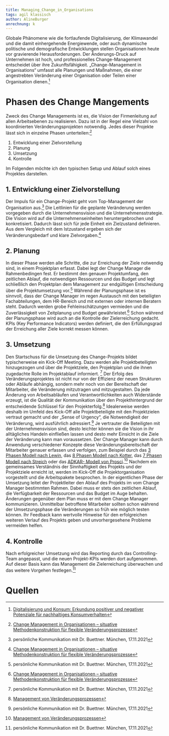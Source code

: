 ```yaml
---
title: Managing_Change_in_Organisations
tags: agil klassisch
author: AlineBurger
anrechnung: k 
---
```

Globale Phänomene wie die fortlaufende Digitalisierung, der Klimawandel und die damit einhergehende Energiewende, oder auch dynamische politische und demografische Entwicklungen stellen Organisationen heute vor gravierende Herausforderungen. Der Änderungs-Druck auf Unternehmen ist hoch, und professionelles Change-Management entscheidet über ihre Zukunftsfähigkeit.
„Change-Management in Organisations“ umfasst alle Planungen und Maßnahmen, die einer angestrebten Veränderung einer Organisation oder Teilen einer Organisation dienen.[^1]





# Phasen des Change Mangements

Zweck des Change Managements ist es, die Vision der Firmenleitung auf allen Arbeitsebenen zu realisieren. Dazu ist in der Regel eine Vielzahl von koordinierten Veränderungsprojekten notwendig. Jedes dieser Projekte lässt sich in einzelne Phasen unterteilen:[^2]

1. Entwicklung einer Zielvorstellung
2. Planung 
3. Umsetzung 
4. Kontrolle

Im Folgenden möchte ich den typischen Setup und Ablauf solch eines Projektes darstellen.

## 1. Entwicklung einer Zielvorstellung

Der Impuls für ein Change-Projekt geht vom Top-Management der Organisation aus.[^3] Die Leitlinien für die geplante Veränderung werden vorgegeben durch die Unternehmensvision und die Unternehmensstrategie. Die Vision wird auf die Unternehmenseinheiten heruntergebrochen und konkretisiert. Dadurch lässt sich für jede Einheit ein Zielzustand definieren. Aus dem Vergleich mit dem Istzustand ergeben sich der Veränderungsbedarf und klare Zielvorgaben.[^2]

## 2. Planung

In dieser Phase werden alle Schritte, die zur Erreichung der Ziele notwendig sind, in einem Projektplan erfasst. Dabei legt der Change Manager die Rahmenbedingen fest. Er bestimmt den genauen Projektumfang, den zeitlichen Ablauf, die notwendigen Ressourcen und das Budget und legt schließlich den Projektplan dem Management zur endgültigen Entscheidung über die Projektumsetzung vor.[^3]
Während der Planungsphase ist es sinnvoll, dass der Change Manager im regen Austausch mit den beteiligten Fachabteilungen, dem HR-Bereich und mit externen oder internen Beratern steht. Dadurch werden grobe Fehleinschätzungen vermieden und die Zuverlässigkeit von Zeitplanung und Budget gewährleistet.[^2]
Schon während der Planungsphase wird auch an die Kontrolle der Zielerreichung gedacht. KPIs (Key Performance Indicators) werden definiert, die den Erfüllungsgrad der Erreichung aller Ziele korrekt messen können.

## 3. Umsetzung

Den Startschuss für die Umsetzung des Change-Projekts bildet typischerweise ein Kick-Off Meeting. Dazu werden alle Projektbeteiligten hinzugezogen und über die Projektziele, den Projektplan und die ihnen zugedachte Rolle im Projektablauf informiert. [^3]
Der Erfolg des Veränderungsprojektes ist nicht nur von der Effizienz der neuen Strukturen oder Abläufe abhängig, sondern mehr noch von der Bereitschaft der Mitarbeiter, die Veränderung mitzutragen und mitzugestalten. Da jede Änderung von Arbeitsabläufen und Verantwortlichkeiten auch Widerstände erzeugt, ist die Qualität der Kommunikation über den Projekthintergrund der entscheidende Schlüssel für den Projekterfolg.[^4]
Idealerweise werden deshalb im Umfeld des Kick-Off alle Projektbeteiligte mit den Projektzielen vertraut gemacht und der „Sense of Urgency“, die Notwendigkeit der Veränderung, wird ausführlich adressiert.[^3] Je vertrauter die Beteiligten mit der Unternehmensvision sind, desto leichter können sie die Vision in ihr alltägliches Handeln einfließen lassen und desto mehr Einsicht in die Ziele der Veränderung kann man voraussetzen. Der Change Manager kann durch Anwendung verschiedener Konzepte diese Veränderungsbereitschaft der Mitarbeiter genauer erfassen und verfolgen, zum Beispiel durch das [3 Phasen Modell nach Lewin](https://de.wikipedia.org/wiki/3-Phasen-Modell_von_Lewin), das [8 Phasen Modell nach Kotter](8_Step_Process_for_Leading_Change.md), das [7 Phasen Modell nach Streich](https://nlpportal.org/nlpedia/wiki/Ver%C3%A4nderungskurven) oder das [ADKAR- Modell von Prosci](ADKAR_Model.md).[^4]
Nachdem ein gemeinsames Verständnis der Sinnhaftigkeit des Projekts und der Projektziele erreicht ist, werden im Kick-Off die Projektorganisation vorgestellt und die Arbeitspakete besprochen.
In der eigentlichen Phase der Umsetzung leitet der Projektleiter den Ablauf des Projekts im vom Change Manager bestimmten Rahmen. Dabei muss er stets den zeitlichen Ablauf, die Verfügbarkeit der Ressourcen und das Budget im Auge behalten. Änderungen gegenüber dem Plan muss er mit dem Change Manager kommunizieren. Unmittelbar betroffene Mitarbeiter sollten schon während der Umsetzungsphase die Veränderungen so früh wie möglich testen können. Ihr Feedback kann wertvolle Hinweise für den erfolgreichen weiteren Verlauf des Projekts geben und unvorhergesehene Probleme vermeiden helfen.

## 4. Kontrolle

Nach erfolgreicher Umsetzung wird das Reporting durch das Controlling-Team angepasst, und die neuen Projekt-KPIs werden dort aufgenommen. Auf dieser Basis kann das Management die Zielerreichung überwachen und das weitere Vorgehen festlegen.[^3]

# Quellen

[^1]: [Digitalisierung und Konsum: Erkundung positiver und negativer Potenziale für nachhaltiges Konsumverhalten](https://hlz.hessen.de/files/publications/3e7fdaa3-e3cc-45ac-9346-c9ba290afffa/006-X620-Nachhaltige-Digitalisierung.pdf#page=83)
[^2]: [Change Management in Organisationen – situative Methodenkonstruktion für flexible Veränderungsprozesse](https://link.springer.com/book/10.1007/978-3-8349-9640-4)
[^3]: persönliche Kommunikation mit Dr. Buettner. München, 17.11.2021
[^4]: [Management von Veränderungsprozessen](https://www.hogrefe.com/de/shop/management-von-veraenderungsprozessen.html)


